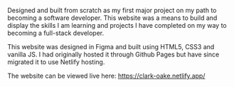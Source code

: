 Designed and built from scratch as my first major project on my path to becoming a software developer. This website was a means to build and display the skills I am learning and projects I have completed on my way to becoming a full-stack developer.

This website was designed in Figma and built using HTML5, CSS3 and vanilla JS. I had originally hosted it through Github Pages but have since migrated it to use Netlify hosting.

The website can be viewed live here: https://clark-oake.netlify.app/
